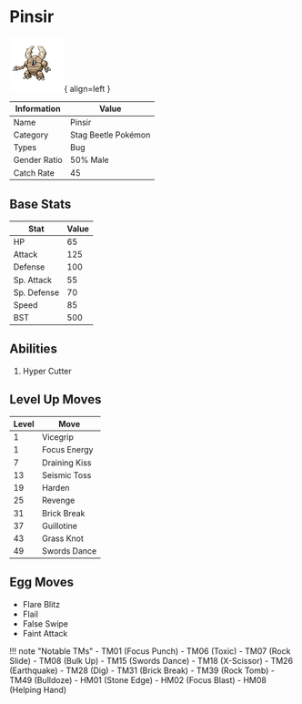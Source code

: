 # Pinsir

![Pinsir](../images/pokemon/127.png){ align=left }

| Information | Value |
|------------|--------|
| Name | Pinsir |
| Category | Stag Beetle Pokémon |
| Types | Bug |
| Gender Ratio | 50% Male |
| Catch Rate | 45 |

## Base Stats

| Stat | Value |
|------|-------|
| HP | 65 |
| Attack | 125 |
| Defense | 100 |
| Sp. Attack | 55 |
| Sp. Defense | 70 |
| Speed | 85 |
| BST | 500 |

## Abilities
1. Hyper Cutter

## Level Up Moves
| Level | Move |
|-------|------|
| 1 | Vicegrip |
| 1 | Focus Energy |
| 7 | Draining Kiss |
| 13 | Seismic Toss |
| 19 | Harden |
| 25 | Revenge |
| 31 | Brick Break |
| 37 | Guillotine |
| 43 | Grass Knot |
| 49 | Swords Dance |

## Egg Moves
- Flare Blitz
- Flail
- False Swipe
- Faint Attack

!!! note "Notable TMs"
    - TM01 (Focus Punch)
    - TM06 (Toxic)
    - TM07 (Rock Slide)
    - TM08 (Bulk Up)
    - TM15 (Swords Dance)
    - TM18 (X-Scissor)
    - TM26 (Earthquake)
    - TM28 (Dig)
    - TM31 (Brick Break)
    - TM39 (Rock Tomb)
    - TM49 (Bulldoze)
    - HM01 (Stone Edge)
    - HM02 (Focus Blast)
    - HM08 (Helping Hand)
